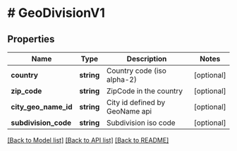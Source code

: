 # # GeoDivisionV1

## Properties

Name | Type | Description | Notes
------------ | ------------- | ------------- | -------------
**country** | **string** | Country code (iso alpha-2) | [optional]
**zip_code** | **string** | ZipCode in the country | [optional]
**city_geo_name_id** | **string** | City id defined by GeoName api | [optional]
**subdivision_code** | **string** | Subdivision iso code | [optional]

[[Back to Model list]](../../README.md#models) [[Back to API list]](../../README.md#endpoints) [[Back to README]](../../README.md)
